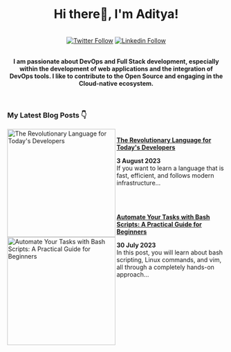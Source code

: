 <div align="center">
<h1> Hi there👋, I'm Aditya! </h1>
</div>
<br/>
<div align="center">
  <a href="https://twitter.com/adityastwt1"><img src="https://img.shields.io/badge/Twitter-1DA1F2?style=for-the-badge&logo=twitter&logoColor=white" alt="Twitter Follow"></a>
  <a href="https://www.linkedin.com/in/adityadike/"><img src="https://img.shields.io/badge/Linkedin-0077B5?style=for-the-badge&logo=linkedin&logoColor=white" alt="Linkedin Follow"></a>
</div>
<br/>
<div align="center">
  <p> <strong>
  I am passionate about DevOps and Full Stack development, especially within the development of web applications and the integration of DevOps tools. I like to contribute to the Open Source and    engaging in the Cloud-native ecosystem. 
  </strong>
  </p>
    
</div>
<br/>
<h3>My Latest Blog Posts 👇</h3>

<!-- HASHNODE_BLOG:START -->
<div> 
  <p>
    <a href="https://adityadike.hashnode.dev/the-revolutionary-language-for-todays-developers">
      <img src="https://cdn.hashnode.com/res/hashnode/image/upload/v1690261124888/75aa5125-485e-474a-bbd0-7d4ef0309ba9.jpeg?w=1600&h=840&fit=crop&crop=entropy&auto=compress,format&format=webp" alt="The Revolutionary Language for Today's Developers" width="250px" align="left"> <br/>
    </a>
    <a href="https://adityadike.hashnode.dev/the-revolutionary-language-for-todays-developers" title="The Revolutionary Language for Today's Developers">
      <strong>The Revolutionary Language for Today's Developers</strong>
    </a>
    <div><strong>3 August 2023</strong></div>
    If you want to learn a language that is fast, efficient, and follows modern infrastructure...
  </p>
  
<br/>
<br/>

  <p>
    <a href="https://adityadike.hashnode.dev/automate-your-tasks-with-bash-scripts-a-practical-guide-for-beginners">
      <img src="https://cdn.hashnode.com/res/hashnode/image/upload/v1690452699496/c8059263-66ee-4a93-8d00-d210e7b7a57b.jpeg?w=1600&h=840&fit=crop&crop=entropy&auto=compress,format&format=webp" alt="Automate Your Tasks with Bash Scripts: A Practical Guide for Beginners" width="250px" align="left">
    </a>
    <a href="https://adityadike.hashnode.dev/automate-your-tasks-with-bash-scripts-a-practical-guide-for-beginners" title="Automate Your Tasks with Bash Scripts: A Practical Guide for Beginners">
      <strong>Automate Your Tasks with Bash Scripts: A Practical Guide for Beginners</strong>
    </a>
    <div><strong>30 July 2023</strong></div>
     In this post, you will learn about bash scripting, Linux commands, and vim, all through a completely hands-on approach...
  </p>
</div>
<!-- HASHNODE_BLOG:END -->









 
